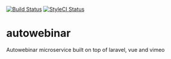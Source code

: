
[![Build Status][ico-travis]][link-travis]
[![StyleCI Status][ico-styleci]][link-styleci]

# autowebinar
Autowebinar microservice built on top of laravel, vue and vimeo

[ico-travis]: https://img.shields.io/travis/apsg/autowebinar/master.svg?style=flat-square
[ico-styleci]: https://github.styleci.io/repos/268530810/shield 

[link-travis]: https://travis-ci.org/apsg/autowebinar
[link-styleci]: https://styleci.io/repos/268530810
[link-author]: https://github.com/apsg